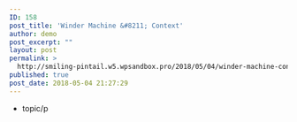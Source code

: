 ```yaml
---
ID: 158
post_title: 'Winder Machine &#8211; Context'
author: demo
post_excerpt: ""
layout: post
permalink: >
  http://smiling-pintail.w5.wpsandbox.pro/2018/05/04/winder-machine-context/
published: true
post_date: 2018-05-04 21:27:29
---
```

- topic/p
